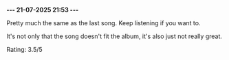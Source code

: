 <b>--- 21-07-2025 21:53 ---</b>

Pretty much the same as the last song. Keep listening if you want to.

It's not only that the song doesn't fit the album, it's also just not really great.

Rating: 3.5/5